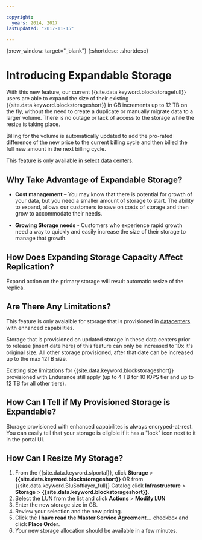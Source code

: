 ```yaml
---

copyright:
  years: 2014, 2017
lastupdated: "2017-11-15"

---
```

{:new_window: target="_blank"}
{:shortdesc: .shortdesc}

# Introducing Expandable Storage

With this new feature, our current {{site.data.keyword.blockstoragefull}} users are able to expand the size of their existing {{site.data.keyword.blockstorageshort}} in GB increments up to 12 TB on the fly, without the need to create a duplicate or manually  migrate data to a larger volume.  There is no outage or lack of access to the storage while the resize is taking place. 

Billing for the volume is automatically updated to add the pro-rated difference of the new price to the current billing cycle and then billed the full new amount in the next billing cycle.

This feature is only available in [select data centers](new-ibm-block-and-file-storage-location-and-features.html). 

## Why Take Advantage of Expandable Storage?

- **Cost management** – You may know that there is potential for growth of your data, but you need a smaller amount of storage to start. The ability to expand, allows our customers to save on costs of storage and then grow to accommodate their needs.  

- **Growing Storage needs** - Customers who experience rapid growth need a way to quickly and easily increase the size of their storage to manage that growth.

## How Does Expanding Storage Capacity Affect Replication?

Expand action on the primary storage will result automatic resize of the replica. 

## Are There Any Limitations?

This feature is only avaialble for storage that is provisioned in [datacenters](new-ibm-block-and-file-storage-location-and-features.html) with enhanced capabilities. 

Storage that is provisioned on updated storage in these data centers prior to release (insert date here) of this feature can only be increased to 10x it's original size.  All other storage provisioned, after that date can be increased up to the max 12TB size. 

Existing size limitations for {{site.data.keyword.blockstorageshort}} provisioned with Endurance still apply (up to 4 TB for 10 IOPS tier and up to 12 TB for all other tiers).

## How Can I Tell if My Provisioned Storage is Expandable?

Storage provisioned with enhanced capabilites is always encryped-at-rest.  You can easily tell that your storage is eligible if it has a "lock" icon next to it in the portal UI. 

## How Can I Resize My Storage?

1. From the {{site.data.keyword.slportal}}, click **Storage** > **{{site.data.keyword.blockstorageshort}}** OR from {{site.data.keyword.BluSoftlayer_full}} Catalog click **Infrastructure** > **Storage** > **{{site.data.keyword.blockstorageshort}}**.
2. Select the LUN from the list and click **Actions** > **Modify LUN**
3. Enter the new storage size in GB.
4. Review your selection and the new pricing.
5. Click the **I have read the Master Service Agreement...** checkbox and click **Place Order**.
6. Your new storage allocation should be available in a few minutes.
  

